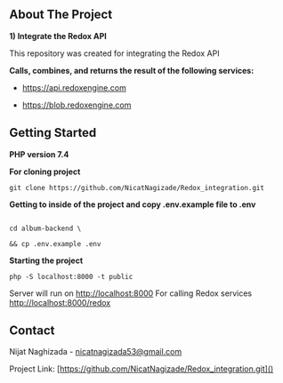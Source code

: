 ## About The Project

**1) Integrate the Redox API**

This repository was created for integrating the Redox API


**Calls, combines, and returns the result of the following services:**

- https://api.redoxengine.com

- https://blob.redoxengine.com

## Getting Started

**PHP version 7.4**

**For cloning project**

```git clone https://github.com/NicatNagizade/Redox_integration.git```

  

**Getting to inside of the project and copy .env.example file to .env**

```

cd album-backend \

&& cp .env.example .env

```

**Starting the project**

```php -S localhost:8000 -t public```

Server will run on [http://localhost:8000]()
For calling Redox services [http://localhost:8000/redox]()


## Contact

Nijat Naghizada - [nicatnagizada53@gmail.com]()

Project Link: [https://github.com/NicatNagizade/Redox_integration.git]()
